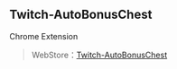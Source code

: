 ## Twitch-AutoBonusChest
Chrome Extension
>WebStore：[Twitch-AutoBonusChest](https://chrome.google.com/webstore/detail/twitch-auto-bonuschest/dhpinkkdmelhnmjicdamkkkoacljhknd?hl=ja&authuser=1)
